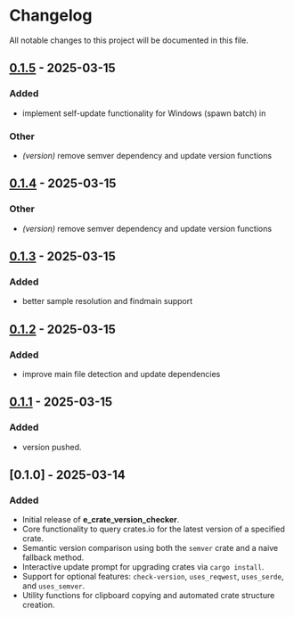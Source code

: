 # Changelog

All notable changes to this project will be documented in this file.



## [0.1.5](https://github.com/davehorner/cargo-e/compare/e_crate_version_checker-v0.1.4...e_crate_version_checker-v0.1.5) - 2025-03-15

### Added

- implement self-update functionality for Windows (spawn batch) in

### Other

- *(version)* remove semver dependency and update version functions

## [0.1.4](https://github.com/davehorner/cargo-e/compare/e_crate_version_checker-v0.1.3...e_crate_version_checker-v0.1.4) - 2025-03-15

### Other

- *(version)* remove semver dependency and update version functions

## [0.1.3](https://github.com/davehorner/cargo-e/compare/e_crate_version_checker-v0.1.2...e_crate_version_checker-v0.1.3) - 2025-03-15

### Added

- better sample resolution and findmain support

## [0.1.2](https://github.com/davehorner/cargo-e/compare/e_crate_version_checker-v0.1.1...e_crate_version_checker-v0.1.2) - 2025-03-15

### Added

- improve main file detection and update dependencies

## [0.1.1](https://github.com/davehorner/cargo-e/compare/e_crate_version_checker-v0.1.0...e_crate_version_checker-v0.1.1) - 2025-03-15

### Added

- version pushed.


## [0.1.0] - 2025-03-14
### Added
- Initial release of **e_crate_version_checker**.
- Core functionality to query crates.io for the latest version of a specified crate.
- Semantic version comparison using both the `semver` crate and a naive fallback method.
- Interactive update prompt for upgrading crates via `cargo install`.
- Support for optional features: `check-version`, `uses_reqwest`, `uses_serde`, and `uses_semver`.
- Utility functions for clipboard copying and automated crate structure creation.

